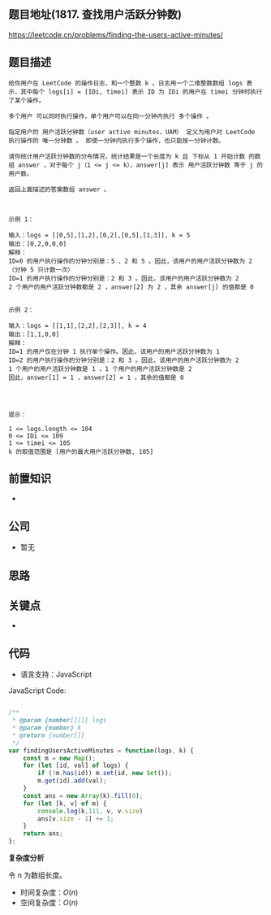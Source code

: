
## 题目地址(1817. 查找用户活跃分钟数)

https://leetcode.cn/problems/finding-the-users-active-minutes/

## 题目描述

```
给你用户在 LeetCode 的操作日志，和一个整数 k 。日志用一个二维整数数组 logs 表示，其中每个 logs[i] = [IDi, timei] 表示 ID 为 IDi 的用户在 timei 分钟时执行了某个操作。

多个用户 可以同时执行操作，单个用户可以在同一分钟内执行 多个操作 。

指定用户的 用户活跃分钟数（user active minutes，UAM） 定义为用户对 LeetCode 执行操作的 唯一分钟数 。 即使一分钟内执行多个操作，也只能按一分钟计数。

请你统计用户活跃分钟数的分布情况，统计结果是一个长度为 k 且 下标从 1 开始计数 的数组 answer ，对于每个 j（1 <= j <= k），answer[j] 表示 用户活跃分钟数 等于 j 的用户数。

返回上面描述的答案数组 answer 。

 

示例 1：

输入：logs = [[0,5],[1,2],[0,2],[0,5],[1,3]], k = 5
输出：[0,2,0,0,0]
解释：
ID=0 的用户执行操作的分钟分别是：5 、2 和 5 。因此，该用户的用户活跃分钟数为 2（分钟 5 只计数一次）
ID=1 的用户执行操作的分钟分别是：2 和 3 。因此，该用户的用户活跃分钟数为 2
2 个用户的用户活跃分钟数都是 2 ，answer[2] 为 2 ，其余 answer[j] 的值都是 0


示例 2：

输入：logs = [[1,1],[2,2],[2,3]], k = 4
输出：[1,1,0,0]
解释：
ID=1 的用户仅在分钟 1 执行单个操作。因此，该用户的用户活跃分钟数为 1
ID=2 的用户执行操作的分钟分别是：2 和 3 。因此，该用户的用户活跃分钟数为 2
1 个用户的用户活跃分钟数是 1 ，1 个用户的用户活跃分钟数是 2 
因此，answer[1] = 1 ，answer[2] = 1 ，其余的值都是 0


 

提示：

1 <= logs.length <= 104
0 <= IDi <= 109
1 <= timei <= 105
k 的取值范围是 [用户的最大用户活跃分钟数, 105]
```

## 前置知识

- 

## 公司

- 暂无

## 思路

## 关键点

-  

## 代码

- 语言支持：JavaScript

JavaScript Code:

```javascript

/**
 * @param {number[][]} logs
 * @param {number} k
 * @return {number[]}
 */
var findingUsersActiveMinutes = function(logs, k) {
    const m = new Map();
    for (let [id, val] of logs) {
        if (!m.has(id)) m.set(id, new Set());
        m.get(id).add(val);
    }
    const ans = new Array(k).fill(0);
    for (let [k, v] of m) {
        console.log(k,111, v, v.size)
        ans[v.size - 1] += 1;
    }
    return ans;
};

```


**复杂度分析**

令 n 为数组长度。

- 时间复杂度：$O(n)$
- 空间复杂度：$O(n)$



